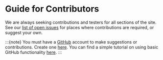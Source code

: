 # Guide for Contributors

We are always seeking contributions and testers for all sections of the site. See our [list of open issues](https://github.com/ca-knowledgebase/ca-knowledgebase.github.io/issues) for places where contributions are required, or suggest your own.

:::{note}
You must have a [GitHub](https://github.com/) account to make suggestions or contributions. Create one [here](https://github.com/signup). You can find a simple tutorial on using basic GitHub functionality [here](https://guides.github.com/activities/hello-world/).
:::

```{tableofcontents}
```
